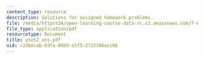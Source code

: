 ```yaml
---
content_type: resource
description: Solutions for assigned homework problems.
file: /media/https%3A/open-learning-course-data-rc.s3.amazonaws.com/7-03-genetics-fall-2004/c2dbecab69fa04b9e5f52722306accb6_pset2_ans.pdf
file_type: application/pdf
resourcetype: Document
title: pset2_ans.pdf
uid: c2dbecab-69fa-04b9-e5f5-2722306accb6
---
```

